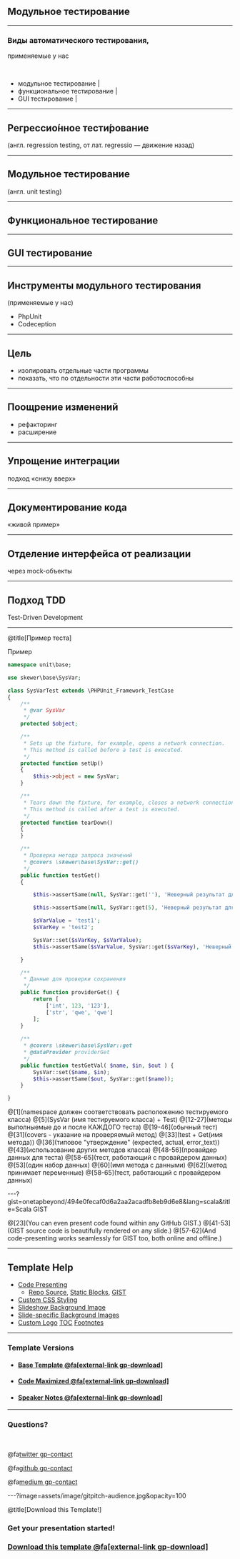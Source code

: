 ## Модульное тестирование

---

### Виды автоматического тестирования,
применяемые у нас

<br>

- модульное тестирование |
- функциональное тестирование |
- GUI тестирование |

---

## Регрессио́нное тести́рование 

(англ. regression testing, от лат. regressio — движение назад)

---

## Модульное тестирование

(англ. unit testing)

---

## Функциональное тестирование

---

## GUI тестирование

---

## Инструменты модульного тестирования
(применяемые у нас)

- PhpUnit
- Codeception

---

## Цель

- изолировать отдельные части программы 
- показать, что по отдельности эти части работоспособны

---

## Поощрение изменений

- рефакторинг
- расширение

---

## Упрощение интеграции

подход «снизу вверх»

---

## Документирование кода

«живой пример»

---

## Отделение интерфейса от реализации

через mock-объекты

---

## Подход TDD

Test-Driven Development

---

@title[Пример теста]

<p><span class="slide-title">Пример</span></p>

```php
namespace unit\base;

use skewer\base\SysVar;

class SysVarTest extends \PHPUnit_Framework_TestCase
{
    /**
     * @var SysVar
     */
    protected $object;

    /**
     * Sets up the fixture, for example, opens a network connection.
     * This method is called before a test is executed.
     */
    protected function setUp()
    {
        $this->object = new SysVar;
    }

    /**
     * Tears down the fixture, for example, closes a network connection.
     * This method is called after a test is executed.
     */
    protected function tearDown()
    {
    }

    /**
     * Проверка метода запроса значений    
     * @covers \skewer\base\SysVar::get()
     */
    public function testGet()
    {

        $this->assertSame(null, SysVar::get(''), 'Неверный результат для пустого значения!');

        $this->assertSame(null, SysVar::get(5), 'Неверный результат для некорректных входных параметров. Type:int');

        $sVarValue = 'test1';
        $sVarKey = 'test2';

        SysVar::set($sVarKey, $sVarValue);
        $this->assertSame($sVarValue, SysVar::get($sVarKey), 'Неверный результат!');

    }

    /**
     * Данные для проверки сохранения
     */         
    public function providerGet() {
        return [
            ['int', 123, '123'],
            ['str', 'qwe', 'qwe']
        ];
    }
    
    /**
     * @covers \skewer\base\SysVar::get
     * @dataProvider providerGet
     */         
    public function testGetVal( $name, $in, $out ) {
        SysVar::set($name, $in);
        $this->assertSame($out, SysVar::get($name));   
    }

}
```

@[1](namespace должен соответствовать расположению тестируемого класса)
@[5](SysVar (имя тестируемого класса) + Test)
@[12-27](методы выполныемые до и после КАЖДОГО теста)
@[19-46](обычный тест)
@[31](covers - указание на проверяемый метод)
@[33](test + Get(имя метода))
@[36](типовое "утверждение" (expected, actual, error_text))
@[43](использование других методов класса)
@[48-56](провайдер данных для теста)
@[58-65](тест, работающий с провайдером данных)
@[53](один набор данных)
@[60](имя метода с данными)
@[62](метод принимает переменные)
@[58-65](тест, работающий с провайдером данных)

---?gist=onetapbeyond/494e0fecaf0d6a2aa2acadfb8eb9d6e8&lang=scala&title=Scala GIST

@[23](You can even present code found within any GitHub GIST.)
@[41-53](GIST source code is beautifully rendered on any slide.)
@[57-62](And code-presenting works seamlessly for GIST too, both online and offline.)

---

## Template Help

- [Code Presenting](https://github.com/gitpitch/gitpitch/wiki/Code-Presenting)
  + [Repo Source](https://github.com/gitpitch/gitpitch/wiki/Code-Delimiter-Slides), [Static Blocks](https://github.com/gitpitch/gitpitch/wiki/Code-Slides), [GIST](https://github.com/gitpitch/gitpitch/wiki/GIST-Slides) 
- [Custom CSS Styling](https://github.com/gitpitch/gitpitch/wiki/Slideshow-Custom-CSS)
- [Slideshow Background Image](https://github.com/gitpitch/gitpitch/wiki/Background-Setting)
- [Slide-specific Background Images](https://github.com/gitpitch/gitpitch/wiki/Image-Slides#background)
- [Custom Logo](https://github.com/gitpitch/gitpitch/wiki/Logo-Setting) [TOC](https://github.com/gitpitch/gitpitch/wiki/Table-of-Contents) [Footnotes](https://github.com/gitpitch/gitpitch/wiki/Footnote-Setting)

---

### Template Versions

- #### [Base Template  @fa[external-link gp-download]](https://gitpitch.com/gitpitch/templates/black)
- #### [Code Maximized @fa[external-link gp-download]](https://gitpitch.com/gitpitch/templates/black?p=codemax)
- #### [Speaker Notes @fa[external-link gp-download]](https://gitpitch.com/gitpitch/templates/black?p=speaker)

---

### Questions?

<br>

@fa[twitter gp-contact](@gitpitch)

@fa[github gp-contact](gitpitch)

@fa[medium gp-contact](@gitpitch)

---?image=assets/image/gitpitch-audience.jpg&opacity=100

@title[Download this Template!]

### Get your presentation started!
### [Download this template @fa[external-link gp-download]](https://gitpitch.com/template/download/black)

